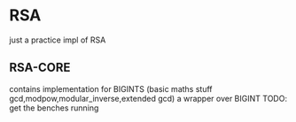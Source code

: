 # RSA 

just a practice impl of RSA

## RSA-CORE

contains implementation for BIGINTS (basic maths stuff gcd,modpow,modular_inverse,extended gcd)
a wrapper over BIGINT 
TODO: get the benches running 
